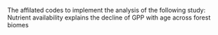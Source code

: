 The affilated codes to implement the analysis of the following study: Nutrient availability explains the decline of GPP with age across forest biomes
